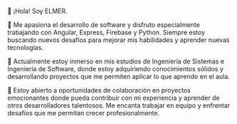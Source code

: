 👋 ¡Hola! Soy ELMER.

👀 Me apasiona el desarrollo de software y disfruto especialmente trabajando con Angular, Express, Firebase y Python. Siempre estoy buscando nuevos desafíos para mejorar mis habilidades y aprender nuevas tecnologías.

🌱 Actualmente estoy inmerso en mis estudios de Ingeniería de Sistemas e Ingeniería de Software, donde estoy adquiriendo conocimientos sólidos y desarrollando proyectos que me permiten aplicar lo que aprendo en el aula.

💼 Estoy abierto a oportunidades de colaboración en proyectos emocionantes donde pueda contribuir con mi experiencia y aprender de otros desarrolladores talentosos. Me encanta trabajar en equipo y enfrentar desafíos que me permitan crecer profesionalmente.




